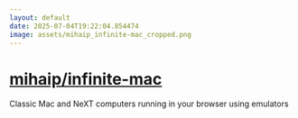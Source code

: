 ```yaml
---
layout: default
date: 2025-07-04T19:22:04.854474
image: assets/mihaip_infinite-mac_cropped.png
---
```


# [mihaip/infinite-mac](https://github.com/mihaip/infinite-mac)

Classic Mac and NeXT computers running in your browser using emulators

